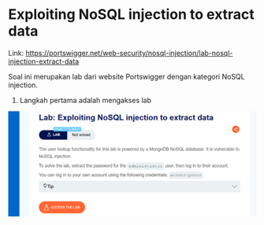 # Exploiting NoSQL injection to extract data

Link: https://portswigger.net/web-security/nosql-injection/lab-nosql-injection-extract-data

Soal ini merupakan lab dari website Portswigger dengan kategori NoSQL injection.

1. Langkah pertama adalah mengakses lab

![alt text](<img/Screenshot 2025-09-10 075454.png>)

